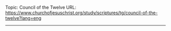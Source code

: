 Topic: Council of the Twelve
URL: https://www.churchofjesuschrist.org/study/scriptures/tg/council-of-the-twelve?lang=eng

---

